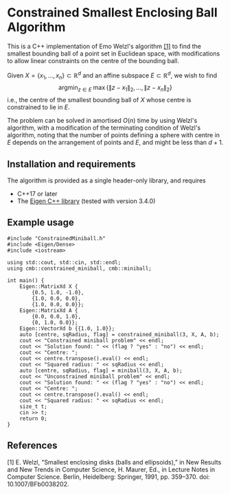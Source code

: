 # Constrained Smallest Enclosing Ball Algorithm
This is a C++ implementation of Emo Welzl's algorithm [[1]](#bib1) to find the smallest bounding ball of a point set in Euclidean space, with modifications to allow linear constraints on the centre of the bounding ball. 

Given $X = \{x_1, \ldots, x_n\} \subset \mathbb{R}^d$ and an affine subspace $E \subset \mathbb{R}^d$, we wish to find
$$\operatorname{argmin}_{z \in E} \ \max \{\|z - x_1\|_2, \ldots, \|z - x_n\|_2\}$$
i.e., the centre of the smallest bounding ball of $X$ whose centre is constrained to lie in $E$.

The problem can be solved in amortised $O(n)$ time by using Welzl's algorithm, with a modification of the terminating condition of Welzl's algorithm, noting that the number of points defining a sphere with centre in $E$ depends on the arrangement of points and $E$, and might be less than $d+1$. 

## Installation and requirements
The algorithm is provided as a single header-only library, and requires
- C++17 or later 
- The [Eigen C++ library](https://eigen.tuxfamily.org/index.php?title=Main_Page) (tested with version 3.4.0) 

## Example usage
```
#include "ConstrainedMiniball.h"
#include <Eigen/Dense>
#include <iostream>

using std::cout, std::cin, std::endl;
using cmb::constrained_miniball, cmb::miniball;

int main() {
    Eigen::MatrixXd X {
        {0.5, 1.0, -1.0}, 
        {1.0, 0.0, 0.0}, 
        {1.0, 0.0, 0.0}};
    Eigen::MatrixXd A {
        {0.0, 0.0, 1.0}, 
        {0, 1.0, 0.0}};
    Eigen::VectorXd b {{1.0, 1.0}};
    auto [centre, sqRadius, flag] = constrained_miniball(3, X, A, b);
    cout << "Constrained miniball problem" << endl;
    cout << "Solution found: " << (flag ? "yes" : "no") << endl;
    cout << "Centre: ";
    cout << centre.transpose().eval() << endl;
    cout << "Squared radius: " << sqRadius << endl;
    auto [centre, sqRadius, flag] = miniball(3, X, A, b);
    cout << "Unconstrained miniball problem" << endl;
    cout << "Solution found: " << (flag ? "yes" : "no") << endl;
    cout << "Centre: ";
    cout << centre.transpose().eval() << endl;
    cout << "Squared radius: " << sqRadius << endl;
    size_t t;
    cin >> t;
    return 0;
}
```

## References

<a name="bib1">[1]</a> E. Welzl, “Smallest enclosing disks (balls and ellipsoids),” in New Results and New Trends in Computer Science, H. Maurer, Ed., in Lecture Notes in Computer Science. Berlin, Heidelberg: Springer, 1991, pp. 359–370. doi: 10.1007/BFb0038202.

